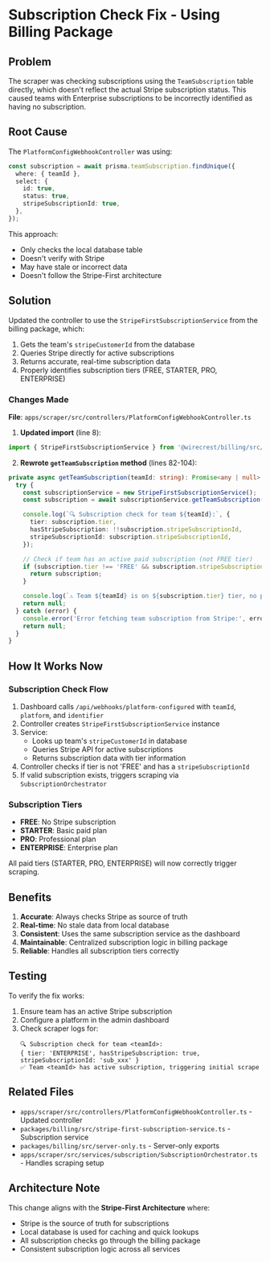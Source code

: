 # Subscription Check Fix - Using Billing Package

## Problem
The scraper was checking subscriptions using the `TeamSubscription` table directly, which doesn't reflect the actual Stripe subscription status. This caused teams with Enterprise subscriptions to be incorrectly identified as having no subscription.

## Root Cause
The `PlatformConfigWebhookController` was using:
```typescript
const subscription = await prisma.teamSubscription.findUnique({
  where: { teamId },
  select: {
    id: true,
    status: true,
    stripeSubscriptionId: true,
  },
});
```

This approach:
- Only checks the local database table
- Doesn't verify with Stripe
- May have stale or incorrect data
- Doesn't follow the Stripe-First architecture

## Solution
Updated the controller to use the `StripeFirstSubscriptionService` from the billing package, which:
1. Gets the team's `stripeCustomerId` from the database
2. Queries Stripe directly for active subscriptions
3. Returns accurate, real-time subscription data
4. Properly identifies subscription tiers (FREE, STARTER, PRO, ENTERPRISE)

### Changes Made

**File**: `apps/scraper/src/controllers/PlatformConfigWebhookController.ts`

1. **Updated import** (line 8):
```typescript
import { StripeFirstSubscriptionService } from '@wirecrest/billing/src/server-only';
```

2. **Rewrote `getTeamSubscription` method** (lines 82-104):
```typescript
private async getTeamSubscription(teamId: string): Promise<any | null> {
  try {
    const subscriptionService = new StripeFirstSubscriptionService();
    const subscription = await subscriptionService.getTeamSubscription(teamId);

    console.log(`🔍 Subscription check for team ${teamId}:`, {
      tier: subscription.tier,
      hasStripeSubscription: !!subscription.stripeSubscriptionId,
      stripeSubscriptionId: subscription.stripeSubscriptionId,
    });

    // Check if team has an active paid subscription (not FREE tier)
    if (subscription.tier !== 'FREE' && subscription.stripeSubscriptionId) {
      return subscription;
    }

    console.log(`⚠️ Team ${teamId} is on ${subscription.tier} tier, no paid subscription found`);
    return null;
  } catch (error) {
    console.error('Error fetching team subscription from Stripe:', error);
    return null;
  }
}
```

## How It Works Now

### Subscription Check Flow
1. Dashboard calls `/api/webhooks/platform-configured` with `teamId`, `platform`, and `identifier`
2. Controller creates `StripeFirstSubscriptionService` instance
3. Service:
   - Looks up team's `stripeCustomerId` in database
   - Queries Stripe API for active subscriptions
   - Returns subscription data with tier information
4. Controller checks if tier is not 'FREE' and has a `stripeSubscriptionId`
5. If valid subscription exists, triggers scraping via `SubscriptionOrchestrator`

### Subscription Tiers
- **FREE**: No Stripe subscription
- **STARTER**: Basic paid plan
- **PRO**: Professional plan
- **ENTERPRISE**: Enterprise plan

All paid tiers (STARTER, PRO, ENTERPRISE) will now correctly trigger scraping.

## Benefits

1. **Accurate**: Always checks Stripe as source of truth
2. **Real-time**: No stale data from local database
3. **Consistent**: Uses the same subscription service as the dashboard
4. **Maintainable**: Centralized subscription logic in billing package
5. **Reliable**: Handles all subscription tiers correctly

## Testing

To verify the fix works:

1. Ensure team has an active Stripe subscription
2. Configure a platform in the admin dashboard
3. Check scraper logs for:
   ```
   🔍 Subscription check for team <teamId>:
   { tier: 'ENTERPRISE', hasStripeSubscription: true, stripeSubscriptionId: 'sub_xxx' }
   ✅ Team <teamId> has active subscription, triggering initial scrape
   ```

## Related Files
- `apps/scraper/src/controllers/PlatformConfigWebhookController.ts` - Updated controller
- `packages/billing/src/stripe-first-subscription-service.ts` - Subscription service
- `packages/billing/src/server-only.ts` - Server-only exports
- `apps/scraper/src/services/subscription/SubscriptionOrchestrator.ts` - Handles scraping setup

## Architecture Note

This change aligns with the **Stripe-First Architecture** where:
- Stripe is the source of truth for subscriptions
- Local database is used for caching and quick lookups
- All subscription checks go through the billing package
- Consistent subscription logic across all services


